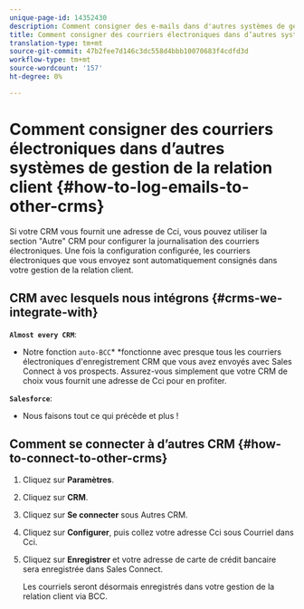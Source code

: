 ```yaml
---
unique-page-id: 14352430
description: Comment consigner des e-mails dans d'autres systèmes de gestion de la relation client - Documentation sur le marketing - Documentation sur le produit
title: Comment consigner des courriers électroniques dans d’autres systèmes de gestion de la relation client
translation-type: tm+mt
source-git-commit: 47b2fee7d146c3dc558d4bbb10070683f4cdfd3d
workflow-type: tm+mt
source-wordcount: '157'
ht-degree: 0%

---
```



# Comment consigner des courriers électroniques dans d’autres systèmes de gestion de la relation client {#how-to-log-emails-to-other-crms}

Si votre CRM vous fournit une adresse de Cci, vous pouvez utiliser la section &quot;Autre&quot; CRM pour configurer la journalisation des courriers électroniques. Une fois la configuration configurée, les courriers électroniques que vous envoyez sont automatiquement consignés dans votre gestion de la relation client.

## CRM avec lesquels nous intégrons {#crms-we-integrate-with}

**`Almost every CRM`**:

* Notre fonction `auto-BCC`* *fonctionne avec presque tous les courriers électroniques d&#39;enregistrement CRM que vous avez envoyés avec Sales Connect à vos prospects. Assurez-vous simplement que votre CRM de choix vous fournit une adresse de Cci pour en profiter.

**`Salesforce`**:

* Nous faisons tout ce qui précède et plus !

## Comment se connecter à d’autres CRM {#how-to-connect-to-other-crms}

1. Cliquez sur **Paramètres**.
1. Cliquez sur **CRM**.
1. Cliquez sur **Se connecter** sous Autres CRM.
1. Cliquez sur **Configurer**, puis collez votre adresse Cci sous Courriel dans Cci.
1. Cliquez sur **Enregistrer** et votre adresse de carte de crédit bancaire sera enregistrée dans Sales Connect.

   Les courriels seront désormais enregistrés dans votre gestion de la relation client via BCC.

